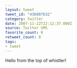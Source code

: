 ```yaml
---
layout: tweet
tweet_id: "436087632"
category: twitter
date: 2007-11-22T22:12:37.000Z
source: Twitter SMS
favorite_count: 0
retweet_count: 0
tags:
- tweet
---
```


Hello from the top of whistler!

